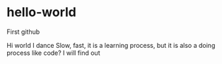 # hello-world
First github

Hi world
I dance
Slow, fast, it is a learning process, but it is also a doing process
like code? I will find out

